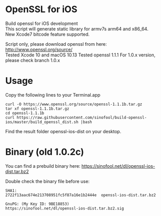 OpenSSL for iOS
=================
Build openssl for iOS development  
This script will generate static library for armv7s arm64 and x86_64.  
New Xcode7 bitcode feature supported.

Script only, please download openssl from here: http://www.openssl.org/source/  
Tested Xcode 10 and macOS 10.13
Tested openssl 1.1.1
For 1.0.x version, please check branch 1.0.x


Usage
=================
Copy the following lines to your Terminal.app
```
curl -O https://www.openssl.org/source/openssl-1.1.1b.tar.gz
tar xf openssl-1.1.1b.tar.gz
cd openssl-1.1.1b
curl https://raw.githubusercontent.com/sinofool/build-openssl-ios/master/build_openssl_dist.sh |bash
```
Find the result folder openssl-ios-dist on your desktop.


Binary (old 1.0.2c)
=================
You can find a prebuild binary here: https://sinofool.net/dl/openssl-ios-dist.tar.bz2

Double check the binary file before use:
```
SHA1:
2722f13aac674e213708951fc5f87a16e1b2444e  openssl-ios-dist.tar.bz2

GnuPG: (My Key ID: 9BE18853)
https://sinofool.net/dl/openssl-ios-dist.tar.bz2.sig
```
